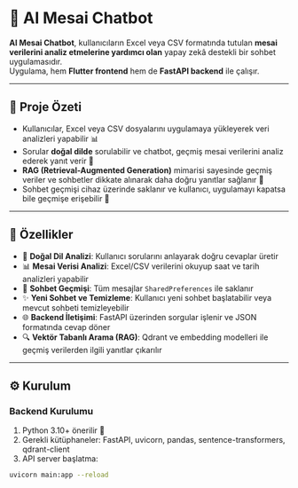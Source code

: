 # 🤖 AI Mesai Chatbot

**AI Mesai Chatbot**, kullanıcıların Excel veya CSV formatında tutulan **mesai verilerini analiz etmelerine yardımcı olan** yapay zekâ destekli bir sohbet uygulamasıdır.  
Uygulama, hem **Flutter frontend** hem de **FastAPI backend** ile çalışır.

---

## 📝 Proje Özeti
- Kullanıcılar, Excel veya CSV dosyalarını uygulamaya yükleyerek veri analizleri yapabilir 📊  
- Sorular **doğal dilde** sorulabilir ve chatbot, geçmiş mesai verilerini analiz ederek yanıt verir 💬  
- **RAG (Retrieval-Augmented Generation)** mimarisi sayesinde geçmiş veriler ve sohbetler dikkate alınarak daha doğru yanıtlar sağlanır 🔗  
- Sohbet geçmişi cihaz üzerinde saklanır ve kullanıcı, uygulamayı kapatsa bile geçmişe erişebilir 💾  

---

## 🚀 Özellikler
- 🧠 **Doğal Dil Analizi**: Kullanıcı sorularını anlayarak doğru cevaplar üretir  
- 📊 **Mesai Verisi Analizi**: Excel/CSV verilerini okuyup saat ve tarih analizleri yapabilir  
- 💬 **Sohbet Geçmişi**: Tüm mesajlar `SharedPreferences` ile saklanır  
- ✨ **Yeni Sohbet ve Temizleme**: Kullanıcı yeni sohbet başlatabilir veya mevcut sohbeti temizleyebilir  
- 🌐 **Backend İletişimi**: FastAPI üzerinden sorgular işlenir ve JSON formatında cevap döner  
- 🔍 **Vektör Tabanlı Arama (RAG)**: Qdrant ve embedding modelleri ile geçmiş verilerden ilgili yanıtlar çıkarılır  

---

## ⚙️ Kurulum

### Backend Kurulumu
1. Python 3.10+ önerilir 🐍  
2. Gerekli kütüphaneler: FastAPI, uvicorn, pandas, sentence-transformers, qdrant-client  
3. API server başlatma:

```bash
uvicorn main:app --reload
